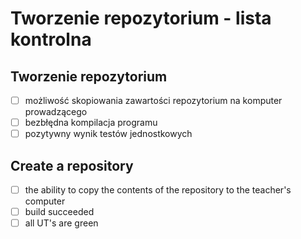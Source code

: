 # Tworzenie repozytorium - lista kontrolna

## Tworzenie repozytorium

- [ ] możliwość skopiowania zawartości repozytorium na komputer prowadzącego
- [ ] bezbłędna kompilacja programu
- [ ] pozytywny wynik testów jednostkowych

## Create a repository

- [ ] the ability to copy the contents of the repository to the teacher's computer
- [ ] build succeeded
- [ ] all UT's are green
